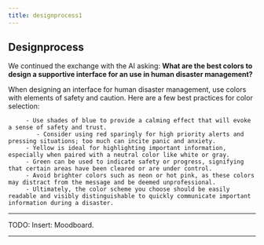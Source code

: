 ```yaml
---
title: designprocess1
---
```


## **Designprocess**
We continued the exchange with the AI asking:
**What are the best colors to design a supportive interface for an use in human disaster management?**

When designing an interface for human disaster management, use colors with elements of safety and caution. Here are a few best practices for color selection:

         - Use shades of blue to provide a calming effect that will evoke a sense of safety and trust.
            - Consider using red sparingly for high priority alerts and pressing situations; too much can incite panic and anxiety.
         - Yellow is ideal for highlighting important information, especially when paired with a neutral color like white or gray.
         - Green can be used to indicate safety or progress, signifying that certain areas have been cleared or are under control.
         - Avoid brighter colors such as neon or hot pink, as these colors may distract from the message and be deemed unprofessional.
         - Ultimately, the color scheme you choose should be easily readable and visibly distinguishable to quickly communicate important information during a disaster.

________________
TODO: Insert: Moodboard.
________________